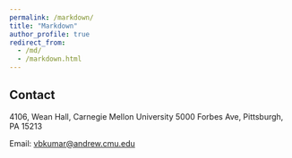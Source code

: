 ```yaml
---
permalink: /markdown/
title: "Markdown"
author_profile: true
redirect_from: 
  - /md/
  - /markdown.html
---
```


## Contact

4106, Wean Hall, Carnegie Mellon University
5000 Forbes Ave, Pittsburgh, PA 15213

Email: vbkumar@andrew.cmu.edu
